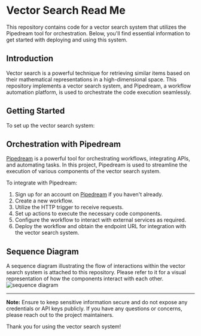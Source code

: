 # Vector Search Read Me

This repository contains code for a vector search system that utilizes the Pipedream tool for orchestration. Below, you'll find essential information to get started with deploying and using this system.

## Introduction

Vector search is a powerful technique for retrieving similar items based on their mathematical representations in a high-dimensional space. This repository implements a vector search system, and Pipedream, a workflow automation platform, is used to orchestrate the code execution seamlessly.

## Getting Started

To set up the vector search system:


## Orchestration with Pipedream

[Pipedream](https://pipedream.com) is a powerful tool for orchestrating workflows, integrating APIs, and automating tasks. In this project, Pipedream is used to streamline the execution of various components of the vector search system.

To integrate with Pipedream:

1. Sign up for an account on [Pipedream](https://pipedream.com) if you haven't already.
2. Create a new workflow.
3. Utilize the HTTP trigger to receive requests.
4. Set up actions to execute the necessary code components.
5. Configure the workflow to interact with external services as required.
6. Deploy the workflow and obtain the endpoint URL for integration with the vector search system.

## Sequence Diagram

A sequence diagram illustrating the flow of interactions within the vector search system is attached to this repository. Please refer to it for a visual representation of how the components interact with each other.
![sequence diagram](sequence%20diagram.png)


---

**Note:** Ensure to keep sensitive information secure and do not expose any credentials or API keys publicly. If you have any questions or concerns, please reach out to the project maintainers.

Thank you for using the vector search system!
